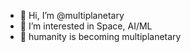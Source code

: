 - 👋 Hi, I’m @multiplanetary
- 🤖 I’m interested in Space, AI/ML 
- 🚀 humanity is becoming multiplanetary

<!---
multiplanetary/multiplanetary is a ✨ special ✨ repository because its `README.md` (this file) appears on your GitHub profile.
You can click the Preview link to take a look at your changes.
--->

